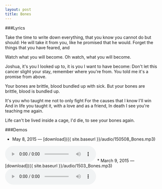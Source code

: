 ```yaml
---
layout: post
title: Bones
---
```


###Lyrics

Take the time to write down everything, that you know you cannot do but should: He will take it from you, like he promised that he would. Forget the things that you have feared, and

Watch what you will become. Oh watch, what you will become.

Joshua, it's you I looked up to, it is you I want to have become: Don't let this cancer slight your stay, remember where you're from. You told me it's a promise from above.

Your bones are brittle, blood bundled up with sick. But your bones are brittle, blood is bundled up. 

It's you who taught me not to only fight
For the causes that I know I'll win
And in life you taught it, with a love and as a friend,
In death I see you're teaching me again.

Life can't be lived inside a cage, I'd die, to see your bones again.

<!-- You're captive to a deadly sickness, and all I can think: can you see from there I am changed? -->
 

###Demos
* May 8, 2015 — [download]({{ site.baseurl }}/audio/150508_Bones.mp3)  
<audio controls>
	<source src="{{ site.baseurl }}/audio/150508_Bones.mp3" type="audio/mpeg">
</audio>
* March 9, 2015 — [download]({{ site.baseurl }}/audio/1503_Bones.mp3)  
<audio controls>
	<source src="{{ site.baseurl }}/audio/1503_Bones.mp3" type="audio/mpeg">
</audio>
